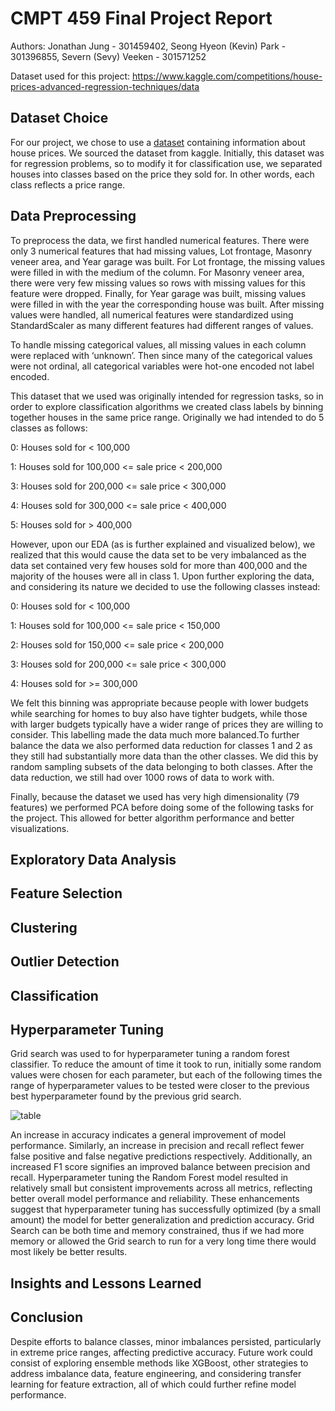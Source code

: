 # CMPT 459 Final Project Report
Authors: Jonathan Jung - 301459402, Seong Hyeon (Kevin) Park - 301396855, Severn (Sevy) Veeken - 301571252

Dataset used for this project: https://www.kaggle.com/competitions/house-prices-advanced-regression-techniques/data

## Dataset Choice
For our project, we chose to use a [dataset](https://www.kaggle.com/competitions/house-prices-advanced-regression-techniques/data) containing information about house prices. We sourced the dataset from kaggle. Initially, this dataset was for regression problems, so to modify it for classification use, we separated houses into classes based on the price they sold for. In other words, each class reflects a price range.

## Data Preprocessing
To preprocess the data, we first handled numerical features. There were only 3 numerical features that had missing values, Lot frontage, Masonry veneer area, and Year garage was built. For Lot frontage, the missing values were filled in with the medium of the column. For Masonry veneer area, there were very few missing values so rows with missing values for this feature were dropped. Finally, for Year garage was built, missing values were filled in with the year the corresponding house was built. After missing values were handled, all numerical features were standardized using StandardScaler as many different features had different ranges of values.

To handle missing categorical values, all missing values in each column were replaced with ‘unknown’. Then since many of the categorical values were not ordinal, all categorical variables were hot-one encoded not label encoded.

This dataset that we used was originally intended for regression tasks, so in order to explore classification algorithms we created class labels by binning together houses in the same price range. Originally we had intended to do 5 classes as follows:

0: Houses sold for < 100,000

1: Houses sold for 100,000 <= sale price < 200,000

3: Houses sold for 200,000 <= sale price < 300,000

4: Houses sold for 300,000 <= sale price < 400,000

5: Houses sold for > 400,000

However, upon our EDA (as is further explained and visualized below), we realized that this would cause the data set to be very imbalanced as the data set contained very few houses sold for more than 400,000 and the majority of the houses were all in class 1. Upon further exploring the data, and considering its nature we decided to use the following classes instead:

0: Houses sold for < 100,000

1: Houses sold for 100,000 <= sale price < 150,000

2: Houses sold for 150,000 <= sale price < 200,000

3: Houses sold for 200,000 <= sale price < 300,000

4: Houses sold for >= 300,000

We felt this binning was appropriate because people with lower budgets while searching for homes to buy also have tighter budgets, while those with larger budgets typically have a wider range of prices they are willing to consider. This labelling made the data much more balanced.To further balance the data we also performed data reduction for classes 1 and 2 as they still had substantially more data than the other classes. We did this by random sampling subsets of the data belonging to both classes. After the data reduction, we still had over 1000 rows of data to work with.

Finally, because the dataset we used has very high dimensionality (79 features) we performed PCA before doing some of the following tasks for the project. This allowed for better algorithm performance and better visualizations.

## Exploratory Data Analysis

## Feature Selection

## Clustering

## Outlier Detection

## Classification

## Hyperparameter Tuning
Grid search was used to for hyperparameter tuning a random forest classifier. To reduce the amount of time it took to run, initially some random values were chosen for each parameter, but each of the following times the range of hyperparameter values to be tested were closer to the previous best hyperparameter found by the previous grid search.

![table](./report_images/ht_table)

An increase in accuracy indicates a general improvement of model performance. Similarly, an increase in precision and recall reflect fewer false positive and false negative predictions respectively. Additionally, an increased F1 score signifies an improved balance between precision and recall. Hyperparameter tuning the Random Forest model resulted in relatively small but consistent improvements across all metrics, reflecting better overall model performance and reliability. These enhancements suggest that hyperparameter tuning has successfully optimized (by a small amount) the model for better generalization and prediction accuracy. Grid Search can be both time and memory constrained, thus if we had more memory or allowed the Grid search to run for a very long time there would most likely be better results.

## Insights and Lessons Learned

## Conclusion
Despite efforts to balance classes, minor imbalances persisted, particularly in extreme price ranges, affecting predictive accuracy. Future work could consist of exploring ensemble methods like XGBoost, other strategies to address imbalance data, feature engineering, and considering transfer learning for feature extraction, all of which could further refine model performance.


